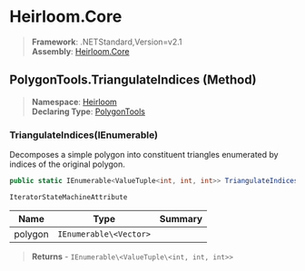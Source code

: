 # Heirloom.Core

> **Framework**: .NETStandard,Version=v2.1  
> **Assembly**: [Heirloom.Core][0]

## PolygonTools.TriangulateIndices (Method)

> **Namespace**: [Heirloom][0]  
> **Declaring Type**: [PolygonTools][1]

### TriangulateIndices(IEnumerable<Vector>)

Decomposes a simple polygon into constituent triangles enumerated by indices of the original polygon.

```cs
public static IEnumerable<ValueTuple<int, int, int>> TriangulateIndices(IEnumerable<Vector> polygon)
```

`IteratorStateMachineAttribute`

| Name    | Type                   | Summary |
|---------|------------------------|---------|
| polygon | `IEnumerable\<Vector>` |         |

> **Returns** - `IEnumerable\<ValueTuple\<int, int, int>>`

[0]: ../../../Heirloom.Core.md
[1]: ../PolygonTools.md
